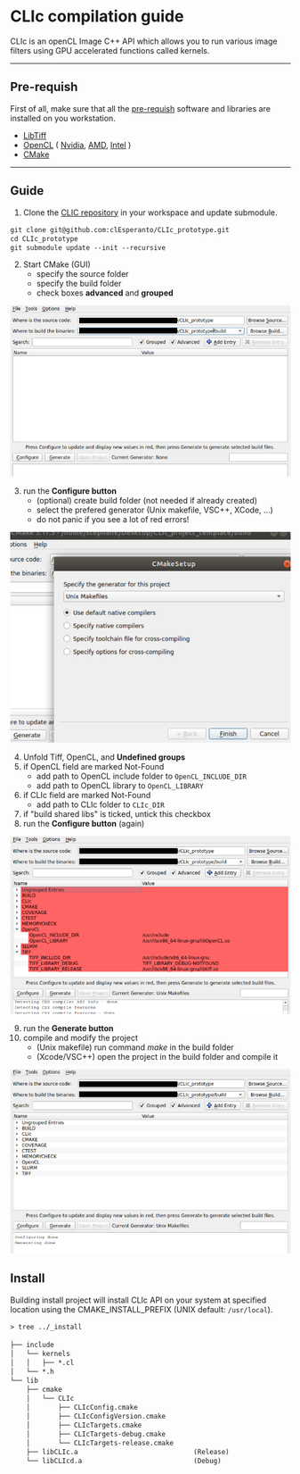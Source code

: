 # CLIc compilation guide

CLIc is an openCL Image C++ API which allows you to run various image filters using GPU accelerated functions called kernels.

---
## Pre-requish

First of all, make sure that all the [pre-requish](./clic_prerequish_install.md) software and libraries are installed on you workstation.
- [LibTiff](http://www.simplesystems.org/libtiff/)
- [OpenCL](https://www.khronos.org/opencl/) 
(
    [Nvidia](https://developer.nvidia.com/cuda-downloads), 
    [AMD](https://github.com/GPUOpen-LibrariesAndSDKs/OCL-SDK/releases), 
    [Intel](https://software.intel.com/content/www/us/en/develop/tools/opencl-sdk.html)
)
- [CMake](https://cmake.org/)


---
## Guide

1. Clone the [CLIC repository](https://github.com/clEsperanto/CLIc_prototype) in your workspace and update submodule.
```
git clone git@github.com:clEsperanto/CLIc_prototype.git
cd CLIc_prototype
git submodule update --init --recursive
```
2. Start CMake (GUI)
    - specify the source folder 
    - specify the build folder
    - check boxes **advanced** and **grouped**
    
![cmake-1](./screen-1.png)

3. run the **Configure button**
    - (optional) create build folder (not needed if already created)
    - select the prefered generator (Unix makefile, VSC++, XCode, ...)
    - do not panic if you see a lot of red errors!

![cmake-2](./screen-2.png)

4. Unfold Tiff, OpenCL, and **Undefined groups**
5. if OpenCL field are marked Not-Found
    - add path to OpenCL include folder to `OpenCL_INCLUDE_DIR` 
    - add path to OpenCL library to `OpenCL_LIBRARY`
6. if CLIc field are marked Not-Found
    - add path to CLIc folder to `CLIc_DIR` 
7. if "build shared libs" is ticked, untick this checkbox
8. run the **Configure button** (again)

![cmake-3](./screen-3.png)

9. run the **Generate button**
10. compile and modify the project
    - (Unix makefile) run command *make* in the build folder
    - (Xcode/VSC++) open the project in the build folder and compile it

![cmake-4](./screen-4.png)

## Install

Building install project will install CLIc API on your system at specified location using the CMAKE_INSTALL_PREFIX (UNIX default: `/usr/local`).

    > tree ../_install

    ├── include
    │   └── kernels
    │   │   ├── *.cl
    │   └── *.h
    └── lib
        ├── cmake
        │   └── CLIc
        │       ├── CLIcConfig.cmake
        │       ├── CLIcConfigVersion.cmake
        │       ├── CLIcTargets.cmake
        │       ├── CLIcTargets-debug.cmake
        │       └── CLIcTargets-release.cmake
        ├── libCLIc.a                             (Release)
        └── libCLIcd.a                            (Debug)
